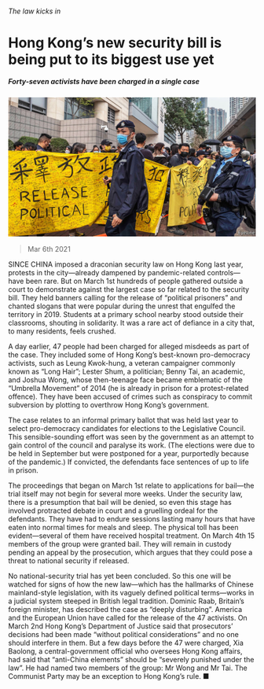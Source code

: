 ###### The law kicks in

# Hong Kong’s new security bill is being put to its biggest use yet 

##### Forty-seven activists have been charged in a single case 

![image](images/20210306_CNP002_0.jpg) 

> Mar 6th 2021 


SINCE CHINA imposed a draconian security law on Hong Kong last year, protests in the city—already dampened by pandemic-related controls—have been rare. But on March 1st hundreds of people gathered outside a court to demonstrate against the largest case so far related to the security bill. They held banners calling for the release of “political prisoners” and chanted slogans that were popular during the unrest that engulfed the territory in 2019. Students at a primary school nearby stood outside their classrooms, shouting in solidarity. It was a rare act of defiance in a city that, to many residents, feels crushed.


A day earlier, 47 people had been charged for alleged misdeeds as part of the case. They included some of Hong Kong’s best-known pro-democracy activists, such as Leung Kwok-hung, a veteran campaigner commonly known as “Long Hair”; Lester Shum, a politician; Benny Tai, an academic, and Joshua Wong, whose then-teenage face became emblematic of the “Umbrella Movement” of 2014 (he is already in prison for a protest-related offence). They have been accused of crimes such as conspiracy to commit subversion by plotting to overthrow Hong Kong’s government.



The case relates to an informal primary ballot that was held last year to select pro-democracy candidates for elections to the Legislative Council. This sensible-sounding effort was seen by the government as an attempt to gain control of the council and paralyse its work. (The elections were due to be held in September but were postponed for a year, purportedly because of the pandemic.) If convicted, the defendants face sentences of up to life in prison.


The proceedings that began on March 1st relate to applications for bail—the trial itself may not begin for several more weeks. Under the security law, there is a presumption that bail will be denied, so even this stage has involved protracted debate in court and a gruelling ordeal for the defendants. They have had to endure sessions lasting many hours that have eaten into normal times for meals and sleep. The physical toll has been evident—several of them have received hospital treatment. On March 4th 15 members of the group were granted bail. They will remain in custody pending an appeal by the prosecution, which argues that they could pose a threat to national security if released.


No national-security trial has yet been concluded. So this one will be watched for signs of how the new law—which has the hallmarks of Chinese mainland-style legislation, with its vaguely defined political terms—works in a judicial system steeped in British legal tradition. Dominic Raab, Britain’s foreign minister, has described the case as “deeply disturbing”. America and the European Union have called for the release of the 47 activists. On March 2nd Hong Kong’s Department of Justice said that prosecutors’ decisions had been made “without political considerations” and no one should interfere in them. But a few days before the 47 were charged, Xia Baolong, a central-government official who oversees Hong Kong affairs, had said that “anti-China elements” should be “severely punished under the law”. He had named two members of the group: Mr Wong and Mr Tai. The Communist Party may be an exception to Hong Kong’s rule. ■


